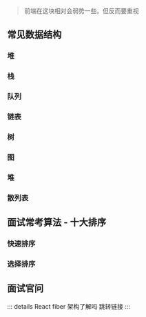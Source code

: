 > 前端在这块相对会弱势一些。但反而要重视

## 常见数据结构

### 堆

### 栈

### 队列

### 链表

### 树

### 图

### 堆

### 散列表

## 面试常考算法 - 十大排序

### 快速排序

### 选择排序

## 面试官问

::: details React fiber 架构了解吗
跳转链接
:::
